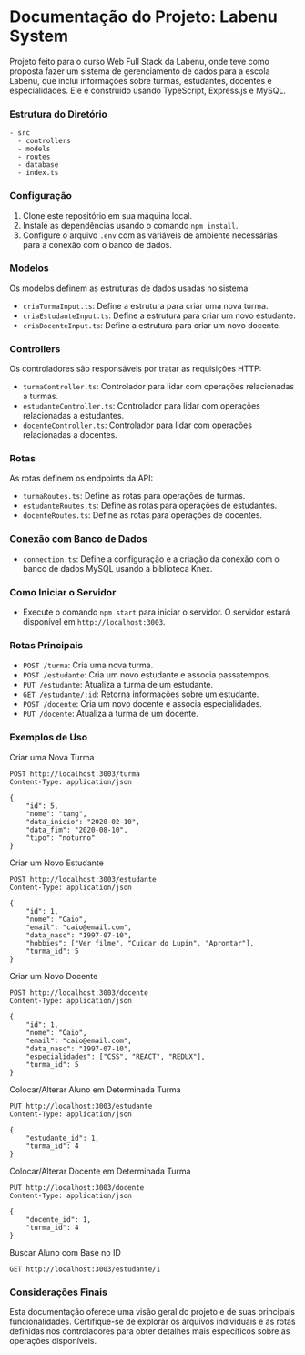 # Documentação do Projeto: Labenu System

Projeto feito para o curso Web Full Stack da Labenu, onde teve como proposta fazer um sistema de gerenciamento de dados para a escola Labenu, que inclui informações sobre turmas, estudantes, docentes e especialidades. Ele é construído usando TypeScript, Express.js e MySQL.

### Estrutura do Diretório

```
- src
  - controllers
  - models
  - routes
  - database
  - index.ts
```

### Configuração

1. Clone este repositório em sua máquina local.
2. Instale as dependências usando o comando `npm install`.
3. Configure o arquivo `.env` com as variáveis de ambiente necessárias para a conexão com o banco de dados.

### Modelos

Os modelos definem as estruturas de dados usadas no sistema:

- `criaTurmaInput.ts`: Define a estrutura para criar uma nova turma.
- `criaEstudanteInput.ts`: Define a estrutura para criar um novo estudante.
- `criaDocenteInput.ts`: Define a estrutura para criar um novo docente.

### Controllers

Os controladores são responsáveis por tratar as requisições HTTP:

- `turmaController.ts`: Controlador para lidar com operações relacionadas a turmas.
- `estudanteController.ts`: Controlador para lidar com operações relacionadas a estudantes.
- `docenteController.ts`: Controlador para lidar com operações relacionadas a docentes.

### Rotas

As rotas definem os endpoints da API:

- `turmaRoutes.ts`: Define as rotas para operações de turmas.
- `estudanteRoutes.ts`: Define as rotas para operações de estudantes.
- `docenteRoutes.ts`: Define as rotas para operações de docentes.

### Conexão com Banco de Dados

- `connection.ts`: Define a configuração e a criação da conexão com o banco de dados MySQL usando a biblioteca Knex.

### Como Iniciar o Servidor

- Execute o comando `npm start` para iniciar o servidor. O servidor estará disponível em `http://localhost:3003`.

### Rotas Principais

- `POST /turma`: Cria uma nova turma.
- `POST /estudante`: Cria um novo estudante e associa passatempos.
- `PUT /estudante`: Atualiza a turma de um estudante.
- `GET /estudante/:id`: Retorna informações sobre um estudante.
- `POST /docente`: Cria um novo docente e associa especialidades.
- `PUT /docente`: Atualiza a turma de um docente.

### Exemplos de Uso

Criar uma Nova Turma
```
POST http://localhost:3003/turma
Content-Type: application/json

{
    "id": 5,
    "nome": "tang",
    "data_inicio": "2020-02-10",
    "data_fim": "2020-08-10",
    "tipo": "noturno"
}
```

Criar um Novo Estudante
```
POST http://localhost:3003/estudante
Content-Type: application/json

{
    "id": 1,
    "nome": "Caio",
    "email": "caio@email.com",
    "data_nasc": "1997-07-10",
    "hobbies": ["Ver filme", "Cuidar do Lupin", "Aprontar"],
    "turma_id": 5
}
```

Criar um Novo Docente
```
POST http://localhost:3003/docente
Content-Type: application/json

{
    "id": 1,
    "nome": "Caio",
    "email": "caio@email.com",
    "data_nasc": "1997-07-10",
    "especialidades": ["CSS", "REACT", "REDUX"],
    "turma_id": 5
}
```

Colocar/Alterar Aluno em Determinada Turma
```
PUT http://localhost:3003/estudante
Content-Type: application/json

{
    "estudante_id": 1,
    "turma_id": 4
}
```

Colocar/Alterar Docente em Determinada Turma
```
PUT http://localhost:3003/docente
Content-Type: application/json

{
    "docente_id": 1,
    "turma_id": 4
}
```

Buscar Aluno com Base no ID
```
GET http://localhost:3003/estudante/1
```

### Considerações Finais

Esta documentação oferece uma visão geral do projeto e de suas principais funcionalidades. Certifique-se de explorar os arquivos individuais e as rotas definidas nos controladores para obter detalhes mais específicos sobre as operações disponíveis.

